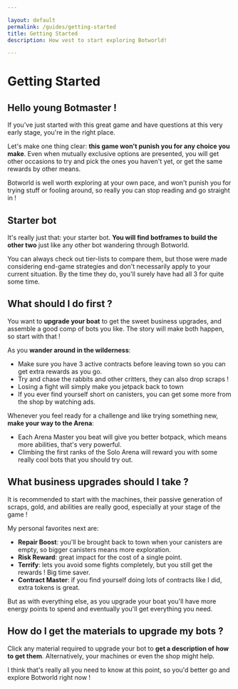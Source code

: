 ```yaml
---

layout: default
permalink: /guides/getting-started
title: Getting Started
description: How vest to start exploring Botworld!

---
```


# Getting Started

## Hello young Botmaster !

If you've just started with this great game and have questions at this very early stage, you're in the right place.


Let's make one thing clear: **this game won't punish you for any choice you make**. Even when mutually exclusive options are presented, you will get other occasions to try and pick the ones you haven't yet, or get the same rewards by other means.


Botworld is well worth exploring at your own pace, and won't punish you for trying stuff or fooling around, so really you can stop reading and go straight in ! 


## Starter bot


It's really just that: your starter bot. **You will find botframes to build the other two** just like any other bot wandering through Botworld. 

You can always check out tier-lists to compare them, but those were made considering end-game strategies and don't necessarily apply to your current situation. By the time they do, you'll surely have had all 3 for quite some time.


## What should I do first ?


You want to **upgrade your boat** to get the sweet business upgrades, and assemble a good comp of bots you like. The story will make both happen, so start with that ! 

As you **wander around in the wilderness**:

- Make sure you have 3 active contracts before leaving town so you can get extra rewards as you go.
- Try and chase the rabbits and other critters, they can also drop scraps !
- Losing a fight will simply make you jetpack back to town
- If you ever find yourself short on canisters, you can get some more from the shop by watching ads.

Whenever you feel ready for a challenge and like trying something new, **make your way to the Arena**: 

- Each Arena Master you beat will give you better botpack, which means more abilities, that's very powerful. 
- Climbing the first ranks of the Solo Arena will reward you with some really cool bots that you should try out.

## What business upgrades should I take ?


It is recommended to start with the machines, their passive generation of scraps, gold, and abilities are really good, especially at your stage of the game !

My personal favorites next are:

- **Repair Boost**: you'll be brought back to town when your canisters are empty, so bigger canisters means more exploration.
- **Risk Reward**: great impact for the cost of a single point.
- **Terrify**: lets you avoid some fights completely, but you still get the rewards ! Big time saver.
- **Contract Master**: if you find yourself doing lots of contracts like I did, extra tokens is great.

But as with everything else, as you upgrade your boat you'll have more energy points to spend and eventually you'll get everything you need.

## How do I get the materials to upgrade my bots ?

Click any material required to upgrade your bot to **get a description of how to get them**. Alternatively, your machines or even the shop might help.

I think that's really all you need to know at this point, so you'd better go and explore Botworld right now ! 
